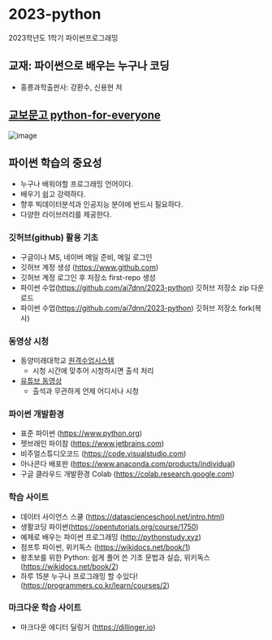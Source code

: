 # 2023-python
2023학년도 1학기 파이썬프로그래밍

## 교재: 파이썬으로 배우는 누구나 코딩
- 홍릉과학출판사: 강환수, 신용현 저

## [교보문고 python-for-everyone](http://www.kyobobook.co.kr/product/detailViewKor.laf?ejkGb=KOR&mallGb=KOR&barcode=9791156006916&orderClick=LEa&Kc=)
![image](https://user-images.githubusercontent.com/70050528/144942615-5021160f-0fb5-4a41-b129-c41cfed81708.png)

## 파이썬 학습의 중요성
- 누구나 배워야할 프로그래밍 언어이다. 
- 배우기 쉽고 강력하다. 
- 향후 빅데이터분석과 인공지능 분야에 반드시 필요하다.
- 다양한 라이브러리를 제공한다.

### 깃허브(github) 활용 기초
- 구글이나 MS, 네이버 메일 준비, 메일 로그인
- 깃허브 계정 생성 (https://www.github.com)
- 깃허브 계정 로그인 후 저장소 first-repo 생성
- 파이썬 수업(https://github.com/ai7dnn/2023-python) 깃허브 저장소 zip 다운로드
- 파이썬 수업(https://github.com/ai7dnn/2023-python) 깃허브 저장소 fork(복사)

### 동영상 시청
- 동양미래대학교 [원격수업시스템](https://eclass.dongyang.ac.kr)
  - 시청 시간에 맞추어 시청하시면 출석 처리 
- [유튜브 동영상](https://www.youtube.com/@aitcode)
  - 출석과 무관하게 언제 어디서나 시청 

### 파이썬 개발환경
- 표준 파이썬 (https://www.python.org)
- 젯브래인 파이참 (https://www.jetbrains.com)
- 비주얼스튜디오코드 (https://code.visualstudio.com)
- 아나콘다 배포판 (https://www.anaconda.com/products/individual)
- 구글 클라우드 개발환경 Colab (https://colab.research.google.com)

### 학습 사이트
- 데이터 사이언스 스쿨 (https://datascienceschool.net/intro.html)
- 생활코딩 파이썬(https://opentutorials.org/course/1750)
- 예제로 배우는 파이썬 프로그래밍 (http://pythonstudy.xyz)
- 점프투 파이썬, 위키독스 (https://wikidocs.net/book/1)  
- 왕초보를 위한 Python: 쉽게 풀어 쓴 기초 문법과 실습, 위키독스 (https://wikidocs.net/book/2)
- 하루 15분 누구나 프로그래밍 할 수있다! (https://programmers.co.kr/learn/courses/2)

### 마크다운 학습 사이트
- 마크다운 에디터 딜링거 (https://dillinger.io)
